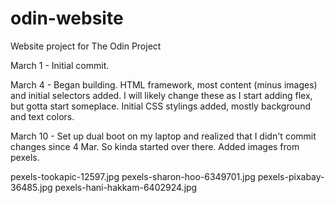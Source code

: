 # odin-website
Website project for The Odin Project

March 1 - Initial commit.


March 4 - Began building. HTML framework, most content (minus images) and initial selectors added. I will likely change these as I start adding flex, but gotta start someplace. Initial CSS stylings added, mostly background and text colors. 


March 10 - Set up dual boot on my laptop and realized that I didn't commit changes since 4 Mar. So kinda started over there. Added images from pexels. 

pexels-tookapic-12597.jpg
pexels-sharon-hoo-6349701.jpg
pexels-pixabay-36485.jpg
pexels-hani-hakkam-6402924.jpg

